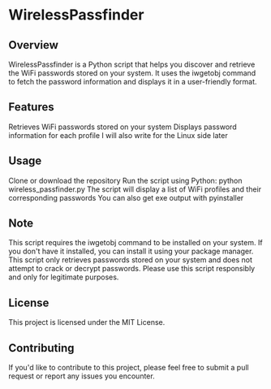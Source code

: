# WirelessPassfinder
## Overview
WirelessPassfinder is a Python script that helps you discover and retrieve the WiFi passwords stored on your system. It uses the iwgetobj command to fetch the password information and displays it in a user-friendly format.

## Features
Retrieves WiFi passwords stored on your system
Displays password information for each profile
I will also write for the Linux side later
## Usage
Clone or download the repository
Run the script using Python: python wireless_passfinder.py
The script will display a list of WiFi profiles and their corresponding passwords
You can also get exe output with pyinstaller
## Note
This script requires the iwgetobj command to be installed on your system. If you don't have it installed, you can install it using your package manager.
This script only retrieves passwords stored on your system and does not attempt to crack or decrypt passwords.
Please use this script responsibly and only for legitimate purposes.
## License
This project is licensed under the MIT License.

## Contributing
If you'd like to contribute to this project, please feel free to submit a pull request or report any issues you encounter.
